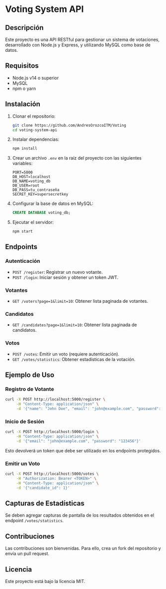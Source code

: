 # 
# Voting System API

## Descripción

Este proyecto es una API RESTful para gestionar un sistema de votaciones, desarrollado con Node.js y Express, y utilizando MySQL como base de datos.

## Requisitos

- Node.js v14 o superior
- MySQL
- npm o yarn

## Instalación

1. Clonar el repositorio:
   ```sh
   git clone https://github.com/AndresOrozcoITM/Voting
   cd voting-system-api
   ```
2. Instalar dependencias:
   ```sh
   npm install
   ```
3. Crear un archivo `.env` en la raíz del proyecto con las siguientes variables:
   ```env
   PORT=5000
   DB_HOST=localhost
   DB_NAME=voting_db
   DB_USER=root
   DB_PASS=tu_contraseña
   SECRET_KEY=supersecretkey
   ```
4. Configurar la base de datos en MySQL:
   ```sql
   CREATE DATABASE voting_db;
   ```
5. Ejecutar el servidor:
   ```sh
   npm start
   ```

## Endpoints

### Autenticación

- `POST /register`: Registrar un nuevo votante.
- `POST /login`: Iniciar sesión y obtener un token JWT.

### Votantes

- `GET /voters?page=1&limit=10`: Obtener lista paginada de votantes.

### Candidatos

- `GET /candidates?page=1&limit=10`: Obtener lista paginada de candidatos.

### Votos

- `POST /votes`: Emitir un voto (requiere autenticación).
- `GET /votes/statistics`: Obtener estadísticas de la votación.

## Ejemplo de Uso

### Registro de Votante
```sh
curl -X POST http://localhost:5000/register \
     -H "Content-Type: application/json" \
     -d '{"name": "John Doe", "email": "john@example.com", "password": "123456"}'
```

### Inicio de Sesión
```sh
curl -X POST http://localhost:5000/login \
     -H "Content-Type: application/json" \
     -d '{"email": "john@example.com", "password": "123456"}'
```

Esto devolverá un token que debe ser utilizado en los endpoints protegidos.

### Emitir un Voto
```sh
curl -X POST http://localhost:5000/votes \
     -H "Authorization: Bearer <TOKEN>" \
     -H "Content-Type: application/json" \
     -d '{"candidate_id": 1}'
```

## Capturas de Estadísticas

Se deben agregar capturas de pantalla de los resultados obtenidos en el endpoint `/votes/statistics`.

## Contribuciones

Las contribuciones son bienvenidas. Para ello, crea un fork del repositorio y envía un pull request.

## Licencia

Este proyecto está bajo la licencia MIT.

